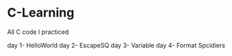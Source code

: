 # C-Learning
All C code I practiced

day 1- HelloWorld
day 2- EscapeSQ
day 3- Variable
day 4- Format Spcidiers
